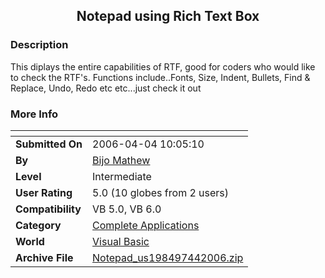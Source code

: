 ﻿<div align="center">

## Notepad using Rich Text Box


</div>

### Description

This diplays the entire capabilities of RTF, good for coders who would like to check the RTF's. Functions include..Fonts, Size, Indent, Bullets, Find &amp; Replace, Undo, Redo etc etc...just check it out
 
### More Info
 


<span>             |<span>
---                |---
**Submitted On**   |2006-04-04 10:05:10
**By**             |[Bijo Mathew](https://github.com/Planet-Source-Code/PSCIndex/blob/master/ByAuthor/bijo-mathew.md)
**Level**          |Intermediate
**User Rating**    |5.0 (10 globes from 2 users)
**Compatibility**  |VB 5\.0, VB 6\.0
**Category**       |[Complete Applications](https://github.com/Planet-Source-Code/PSCIndex/blob/master/ByCategory/complete-applications__1-27.md)
**World**          |[Visual Basic](https://github.com/Planet-Source-Code/PSCIndex/blob/master/ByWorld/visual-basic.md)
**Archive File**   |[Notepad\_us198497442006\.zip](https://github.com/Planet-Source-Code/bijo-mathew-notepad-using-rich-text-box__1-64906/archive/master.zip)








